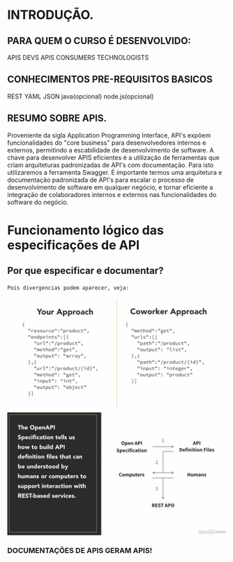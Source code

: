 # INTRODUÇÃO.

## PARA QUEM O CURSO É DESENVOLVIDO: 
APIS DEVS
APIS CONSUMERS
TECHNOLOGISTS

## CONHECIMENTOS PRE-REQUISITOS BASICOS
REST
YAML
JSON
java(opcional)
node.js(opcional)

## RESUMO SOBRE APIS.
Proveniente da sigla Application Programming Interface, API's expõem funcionalidades do "core business" para desenvolvedores internos e externos, permitindo a escabilidade de desenvolvimento de software.
A chave para desenvolver APIS eficientes é a utilização de ferramentas que criam arquiteturas padronizadas de API's com documentação.
Para isto utilizaremos a ferramenta Swagger.
É importante termos uma arquitetura e documentação padronizada de API's para escalar o processo de desenvolvimento de software em qualquer negócio, e tornar eficiente a integração de colaboradores internos e externos nas funcionalidades do software do negócio.

# Funcionamento lógico das especificações de API
## Por que especificar e documentar? 
    Pois divergencias podem aparecer, veja: 
![Porque Usar](whyDevSpecs.PNG "Porque documentar API's")
![UtilidadeOpenAPI](Use.PNG "Utilidade do OpenAPI")

### DOCUMENTAÇÕES DE APIS GERAM APIS!